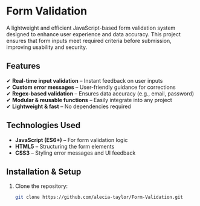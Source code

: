 # Form Validation

A lightweight and efficient JavaScript-based form validation system designed to enhance user experience and data accuracy. This project ensures that form inputs meet required criteria before submission, improving usability and security.

## Features  
 ✔ **Real-time input validation** – Instant feedback on user inputs  
 ✔ **Custom error messages** – User-friendly guidance for corrections  
 ✔ **Regex-based validation** – Ensures data accuracy (e.g., email, password)  
 ✔ **Modular & reusable functions** – Easily integrate into any project  
 ✔ **Lightweight & fast** – No dependencies required  

## Technologies Used  
- **JavaScript (ES6+)** – For form validation logic  
- **HTML5** – Structuring the form elements  
- **CSS3** – Styling error messages and UI feedback  

## Installation & Setup  
1. Clone the repository:  
   ```sh
   git clone https://github.com/alecia-taylor/Form-Validation.git
